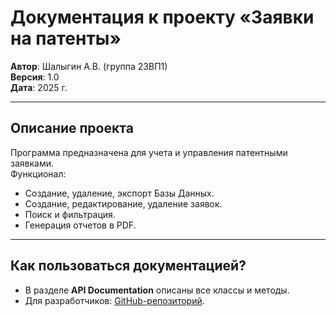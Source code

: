 # Документация к проекту «Заявки на патенты»

**Автор**: Шалыгин А.В. (группа 23ВП1)  
**Версия**: 1.0  
**Дата**: 2025 г.

---

## Описание проекта
Программа предназначена для учета и управления патентными заявками.  
Функционал:
- Создание, удаление, экспорт Базы Данных.
- Создание, редактирование, удаление заявок.
- Поиск и фильтрация.
- Генерация отчетов в PDF.

---

## Как пользоваться документацией?
- В разделе **API Documentation** описаны все классы и методы.
- Для разработчиков: [GitHub-репозиторий](https://github.com/Horty-twice/PatentApplicationManager).